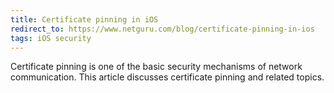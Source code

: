 ```yaml
---
title: Certificate pinning in iOS
redirect_to: https://www.netguru.com/blog/certificate-pinning-in-ios
tags: iOS security
---
```


Certificate pinning is one of the basic security mechanisms of network communication. This article discusses certificate pinning and related topics.
